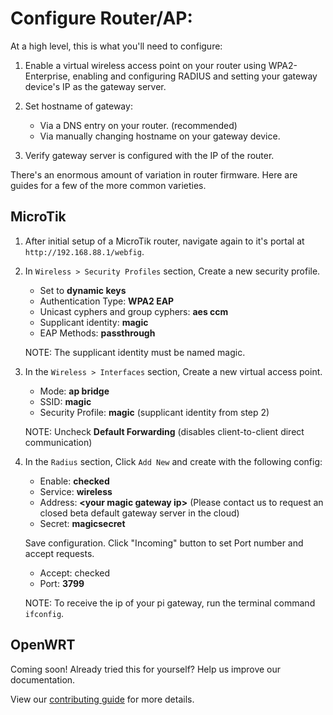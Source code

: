 # Configure Router/AP:

At a high level, this is what you'll need to configure:

1. Enable a virtual wireless access point on your router using WPA2-Enterprise, enabling and configuring RADIUS and setting your gateway device's IP as the gateway server. 


2. Set hostname of gateway:
    - Via a DNS entry on your router. (recommended)
    - Via manually changing hostname on your gateway device.
    

3. Verify gateway server is configured with the IP of the router.

There's an enormous amount of variation in router firmware. Here are guides for a few of the more common varieties.

## MicroTik

1. After initial setup of a MicroTik router, navigate again to it's portal at `http://192.168.88.1/webfig`.

2. In `Wireless > Security Profiles` section, Create a new security profile.
    - Set to **dynamic keys**
    - Authentication Type: **WPA2 EAP**
    - Unicast cyphers and group cyphers: **aes ccm**
    - Supplicant identity: **magic**
    - EAP Methods: **passthrough**
    
    NOTE: The supplicant identity must be named magic.

3. In the `Wireless > Interfaces` section, Create a new virtual access point.
    - Mode: **ap bridge**
    - SSID: **magic**
    - Security Profile: **magic** (supplicant identity from step 2)
    
    NOTE: Uncheck **Default Forwarding** (disables client-to-client direct communication)

4. In the `Radius` section, Click `Add New` and create with the following config:
    - Enable: **checked**
    - Service: **wireless**
    - Address: **\<your magic gateway ip\>** (Please contact us to request an closed beta default gateway server in the cloud)
    - Secret: **magicsecret**
    
    Save configuration. Click "Incoming" button to set Port number and accept requests.
    - Accept: checked
    - Port: **3799**
    
    NOTE: To receive the ip of your pi gateway, run the terminal command `ifconfig`.
  
## OpenWRT

Coming soon! Already tried this for yourself? Help us improve our documentation.

View our [contributing guide](https://github.com/magic-network/magic-agent/blob/master/CONTRIBUTING.md) 
for more details. 

